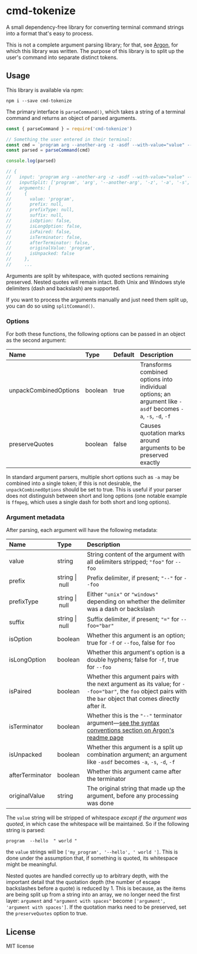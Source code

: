 # cmd-tokenize

A small dependency-free library for converting terminal command strings into a format that's easy to process.

This is not a complete argument parsing library; for that, see [Argon](https://github.com/msikma/argon), for which this library was written. The purpose of this library is to split up the user's command into separate distinct tokens.

## Usage

This library is available via npm:

```
npm i --save cmd-tokenize
```

The primary interface is `parseCommand()`, which takes a string of a terminal command and returns an object of parsed arguments.

```js
const { parseCommand } = require('cmd-tokenize')

// Something the user entered in their terminal:
const cmd = `program arg --another-arg -z -asdf --with-value="value" -- --after-terminator`
const parsed = parseCommand(cmd)

console.log(parsed)

// {
//   input: 'program arg --another-arg -z -asdf --with-value="value" -- --after-terminator',
//   inputSplit: ['program', 'arg', '--another-arg', '-z', '-a', '-s', '-d', '-f', '--with-value=', 'value', '--', '--after-terminator'],
//   arguments: [
//     {
//       value: 'program',
//       prefix: null,
//       prefixType: null,
//       suffix: null,
//       isOption: false,
//       isLongOption: false,
//       isPaired: false,
//       isTerminator: false,
//       afterTerminator: false,
//       originalValue: 'program',
//       isUnpacked: false
//     },
//     ...
```

Arguments are split by whitespace, with quoted sections remaining preserved. Nested quotes will remain intact. Both Unix and Windows style delimiters (dash and backslash) are supported.

If you want to process the arguments manually and just need them split up, you can do so using `splitCommand()`.

### Options

For both these functions, the following options can be passed in an object as the second argument:

| Name | Type | Default | Description |
|:-----|:-----|:--------|:------------|
| unpackCombinedOptions | boolean | true | Transforms combined options into individual options; an argument like `-asdf` becomes `-a`, `-s`, `-d`, `-f` |
| preserveQuotes | boolean | false | Causes quotation marks around arguments to be preserved exactly |

In standard argument parsers, multiple short options such as `-a` may be combined into a single token; if this is not desirable, the `unpackCombinedOptions` should be set to true. This is useful if your parser does not distinguish between short and long options (one notable example is `ffmpeg`, which uses a single dash for both short and long options).

### Argument metadata

After parsing, each argument will have the following metadata:

| Name | Type | Description |
|:-----|:-----|:------------|
| value | string | String content of the argument with all delimiters stripped; `"foo"` for `--foo` |
| prefix | string&nbsp;\|&nbsp;null | Prefix delimiter, if present; `"--"` for `--foo` |
| prefixType | string&nbsp;\|&nbsp;null | Either `"unix"` or `"windows"` depending on whether the delimiter was a dash or backslash |
| suffix | string&nbsp;\|&nbsp;null | Suffix delimiter, if present; `"="` for `--foo="bar"` |
| isOption | boolean | Whether this argument is an option; true for `-f` or `--foo`, false for `foo` |
| isLongOption | boolean | Whether this argument's option is a double hyphens; false for `-f`, true for `--foo` |
| isPaired | boolean | Whether this argument pairs with the next argument as its value; for `--foo="bar"`, the `foo` object pairs with the `bar` object that comes directly after it. |
| isTerminator | boolean | Whether this is the `"--"` terminator argument—[see the syntax conventions section on Argon's readme page](https://github.com/msikma/argon#syntax-conventions) |
| isUnpacked | boolean | Whether this argument is a split up combination argument; an argument like `-asdf` becomes `-a`, `-s`, `-d`, `-f` |
| afterTerminator | boolean | Whether this argument came after the terminator |
| originalValue | string | The original string that made up the argument, before any processing was done |

The `value` string will be stripped of whitespace *except if the argument was quoted*, in which case the whitespace will be maintained. So if the following string is parsed:

```
program  --hello  " world "
```

the `value` strings will be `['my_program', '--hello', ' world ']`. This is done under the assumption that, if something is quoted, its whitespace might be meaningful.

Nested quotes are handled correctly up to arbitrary depth, with the important detail that the quotation depth (the number of escape backslashes before a quote) is reduced by 1. This is because, as the items are being split up from a string into an array, we no longer need the first layer: `argument` and `"argument with spaces"` become `['argument', 'argument with spaces']`. If the quotation marks need to be preserved, set the `preserveQuotes` option to true.

## License

MIT license
